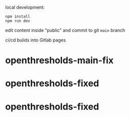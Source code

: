 local development:
```
npm install
npm run dev
```

edit content inside "public" and commit to git `main` branch

ci/cd builds into Gitlab pages
# openthresholds-main-fix
# openthresholds-fixed
# openthresholds-fixed
